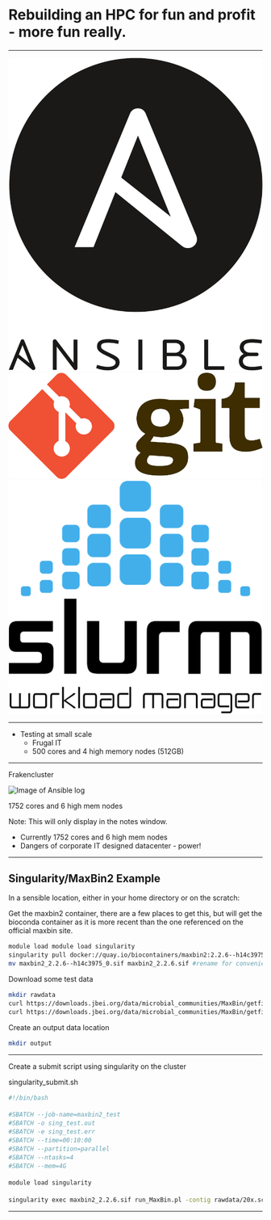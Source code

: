 # Rebuilding an HPC for fun and profit - more fun really.

----

![Image of Ansible log](images/Ansible_logo.png) <!-- .element width="20%"  -->
![Image of Git logo](images/Git-Logo.png)  <!-- .element width="20%" -->
![Image of Slurm logo](images/Slurm_logo.png)  <!-- .element width="20%" -->

----

* Testing at small scale
    * Frugal IT
    * 500 cores and 4 high memory nodes (512GB) 

----

Frakencluster

![Image of Ansible log](images/cluster.jpg) <!-- .element width="20%"  -->

1752 cores and 6 high mem nodes

Note:
This will only display in the notes window.
* Currently 1752 cores and 6 high mem nodes
* Dangers of corporate IT designed datacenter - power!



----

<section style="text-align: left;"> 

## Singularity/MaxBin2 Example
In a sensible location, either in your home directory or on the scratch:

Get the maxbin2 container, there are a few places to get this, but will get the bioconda container as it is more recent than the one referenced on the official maxbin site.

```bash
module load module load singularity
singularity pull docker://quay.io/biocontainers/maxbin2:2.2.6--h14c3975_0
mv maxbin2_2.2.6--h14c3975_0.sif maxbin2_2.2.6.sif #rename for convenience
```

Download some test data

```bash
mkdir rawdata
curl https://downloads.jbei.org/data/microbial_communities/MaxBin/getfile.php?20x.scaffold > rawdata/20x.scaffold
curl https://downloads.jbei.org/data/microbial_communities/MaxBin/getfile.php?20x.abund > rawdata/20x.abund
```

Create an output data location
```bash
mkdir output
```

----

<section style="text-align: left;"> 
Create a submit script using singularity on the cluster

singularity_submit.sh
```bash
#!/bin/bash

#SBATCH --job-name=maxbin2_test
#SBATCH -o sing_test.out
#SBATCH -e sing_test.err
#SBATCH --time=00:10:00
#SBATCH --partition=parallel
#SBATCH --ntasks=4
#SBATCH --mem=4G

module load singularity

singularity exec maxbin2_2.2.6.sif run_MaxBin.pl -contig rawdata/20x.scaffold -abund rawdata/20x.abund -out output/20x.out -thread 4 
```

----